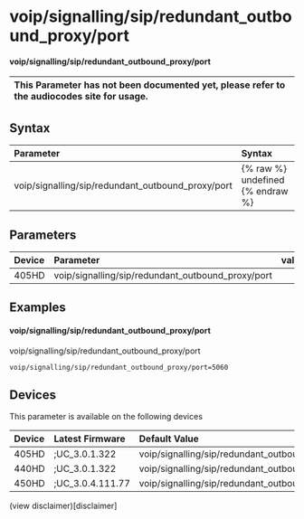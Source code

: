 ﻿---
description: voip/signalling/sip/redundant_outbound_proxy/port
search:
    keywords: ['voip','signalling','sip','redundant_outbound_proxy','port']
---

# voip/signalling/sip/redundant_outbound_proxy/port

#### voip/signalling/sip/redundant_outbound_proxy/port


| This Parameter has not been documented yet, please refer to the audiocodes site for usage.  |
| :--- |

## Syntax
| Parameter | Syntax |
| :--- | :--- |
|voip/signalling/sip/redundant_outbound_proxy/port | {% raw %} undefined {% endraw %} |

## Parameters
|Device|Parameter|value|Description|
|:---|:---|:---|:---|
| 405HD | voip/signalling/sip/redundant_outbound_proxy/port |  |  |

## Examples
#### voip/signalling/sip/redundant_outbound_proxy/port

voip/signalling/sip/redundant_outbound_proxy/port

```
voip/signalling/sip/redundant_outbound_proxy/port=5060
```

## Devices
This parameter is available on the following devices

| Device | Latest Firmware | Default Value |
|:---|:---|:---|
| 405HD | ;UC_3.0.1.322 | voip/signalling/sip/redundant_outbound_proxy/port=5060 
| 440HD | ;UC_3.0.1.322 | voip/signalling/sip/redundant_outbound_proxy/port=5060 
| 450HD | ;UC_3.0.4.111.77 | voip/signalling/sip/redundant_outbound_proxy/port=5060 

(view disclaimer)[disclaimer]
